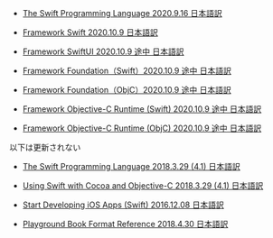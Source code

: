 ﻿* [The Swift Programming Language 2020.9.16 日本語訳](https://rusutikaa.github.io/docs/docs.swift.org/swift-book/index.html)

* [Framework Swift 2020.10.9 日本語訳](https://rusutikaa.github.io/docs/developer.apple.com/documentation/swift.html)

* [Framework SwiftUI 2020.10.9 途中 日本語訳](https://rusutikaa.github.io/docs/developer.apple.com/documentation/swiftui.html)

* [Framework Foundation（Swift）2020.10.9 途中 日本語訳](https://rusutikaa.github.io/docs/developer.apple.com/documentation/foundation.html)
* [Framework Foundation（ObjC）2020.10.9 途中 日本語訳](https://rusutikaa.github.io/docs/developer.apple.com2/documentation/foundation_language-objc.html)

* [Framework Objective-C Runtime (Swift) 2020.10.9 途中 日本語訳](https://rusutikaa.github.io/docs/developer.apple.com/documentation/objectivec.html)
* [Framework Objective-C Runtime (ObjC) 2020.10.9 途中 日本語訳](https://rusutikaa.github.io/docs/developer.apple.com2/documentation/objectivec_language-objc.html)

以下は更新されない

* [The Swift Programming Language 2018.3.29 (4.1) 日本語訳](https://rusutikaa.github.io/docs/developer.apple.com/library/archive/documentation/Swift/Conceptual/Swift_Programming_Language/index.html)

* [Using Swift with Cocoa and Objective-C 2018.3.29 (4.1) 日本語訳](https://rusutikaa.github.io/docs/developer.apple.com/library/archive/documentation/Swift/Conceptual/BuildingCocoaApps/index.html)

* [Start Developing iOS Apps (Swift) 2016.12.08 日本語訳](https://rusutikaa.github.io/docs/developer.apple.com/library/archive/referencelibrary/GettingStarted/DevelopiOSAppsSwift/index.html)

* [Playground Book Format Reference 2018.4.30 日本語訳](https://rusutikaa.github.io/docs/developer.apple.com/library/archive/documentation/Xcode/Conceptual/swift_playgrounds_doc_format/index.html)

